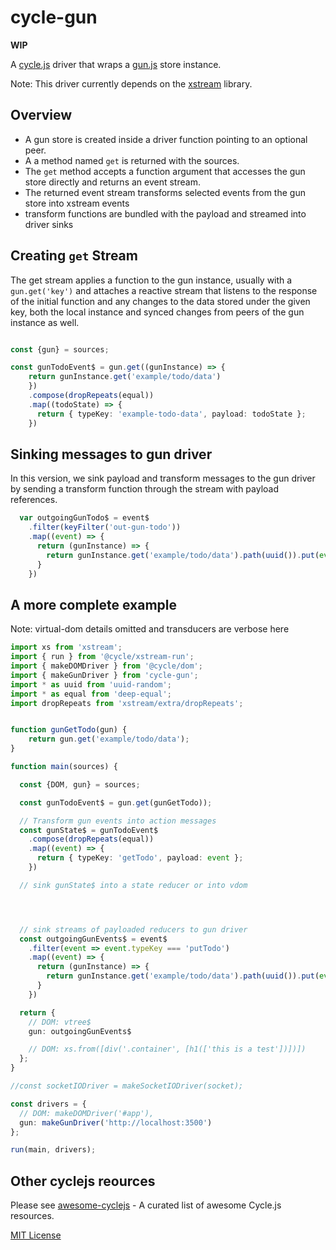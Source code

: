 # cycle-gun

**WIP**

A [cycle.js](https://github.com/cyclejs/cyclejs) driver that wraps a [gun.js](https://github.com/amark/gun) store instance.

Note: This driver currently depends on the [xstream](https://github.com/staltz/xstream) library.

## Overview

- A gun store is created inside a driver function pointing to an optional peer.
- A a method named `get` is returned with the sources.
- The `get` method accepts a function argument that accesses the gun store directly and returns an event stream.
- The returned event stream transforms selected events from the gun store into xstream events
- transform functions are bundled with the payload and streamed into driver sinks
 
## Creating `get` Stream

The get stream applies a function to the gun instance, usually with a `gun.get('key')` and attaches a reactive stream that listens to the response of the initial function and any changes to the data stored under the given key, both the local instance and synced changes from peers of the gun instance as well.

```typescript

const {gun} = sources;

const gunTodoEvent$ = gun.get((gunInstance) => {
    return gunInstance.get('example/todo/data')
    })
    .compose(dropRepeats(equal))
    .map((todoState) => {
      return { typeKey: 'example-todo-data', payload: todoState };
    })

```

## Sinking messages to gun driver

In this version, we sink payload and transform messages to
the gun driver by sending a transform function through the
stream with payload references.

```typescript
  var outgoingGunTodo$ = event$
    .filter(keyFilter('out-gun-todo'))
    .map((event) => {
      return (gunInstance) => {
        return gunInstance.get('example/todo/data').path(uuid()).put(event.payload);
      }
    })
```

## A more complete example

Note: virtual-dom details omitted and transducers are verbose here

```typescript
import xs from 'xstream';
import { run } from '@cycle/xstream-run';
import { makeDOMDriver } from '@cycle/dom';
import { makeGunDriver } from 'cycle-gun';
import * as uuid from 'uuid-random';
import * as equal from 'deep-equal';
import dropRepeats from 'xstream/extra/dropRepeats';


function gunGetTodo(gun) {
    return gun.get('example/todo/data');
}

function main(sources) {

  const {DOM, gun} = sources;

  const gunTodoEvent$ = gun.get(gunGetTodo));

  // Transform gun events into action messages
  const gunState$ = gunTodoEvent$
    .compose(dropRepeats(equal))
    .map((event) => {
      return { typeKey: 'getTodo', payload: event };
    })

  // sink gunState$ into a state reducer or into vdom




  // sink streams of payloaded reducers to gun driver
  const outgoingGunEvents$ = event$
    .filter(event => event.typeKey === 'putTodo')
    .map((event) => {
      return (gunInstance) => {
        return gunInstance.get('example/todo/data').path(uuid()).put(event.payload);
      }
    })

  return {
    // DOM: vtree$
    gun: outgoingGunEvents$

    // DOM: xs.from([div('.container', [h1(['this is a test'])])])
  };
}

//const socketIODriver = makeSocketIODriver(socket);

const drivers = {
  // DOM: makeDOMDriver('#app'),
  gun: makeGunDriver('http://localhost:3500')
};

run(main, drivers);

```


## Other cyclejs reources

Please see [awesome-cyclejs](https://github.com/cyclejs-community/awesome-cyclejs) - A curated list of awesome Cycle.js resources.


[MIT License](./LICENSE)












